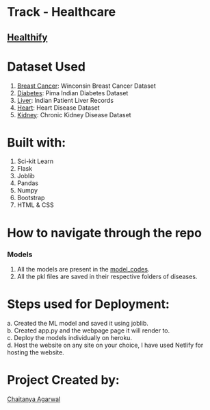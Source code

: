 # Track - Healthcare 
## [Healthify](https://healthifyy.netlify.app/)

# Dataset Used
1. [Breast Cancer](https://www.kaggle.com/uciml/breast-cancer-wisconsin-data): Winconsin Breast Cancer Dataset
2. [Diabetes](https://www.kaggle.com/uciml/pima-indians-diabetes-database): Pima Indian Diabetes Dataset
3. [Liver](https://www.kaggle.com/uciml/indian-liver-patient-records): Indian Patient Liver Records
4. [Heart](https://www.kaggle.com/ronitf/heart-disease-uci): Heart Disease Dataset
5. [Kidney](https://www.kaggle.com/mansoordaku/ckdisease): Chronic Kidney Disease Dataset

# Built with:
 1. Sci-kit Learn
 2. Flask
 3. Joblib
 4. Pandas
 5. Numpy
 6. Bootstrap
 7. HTML & CSS

# How to navigate through the repo
 ### Models
  1. All the models are present in the [model_codes](https://github.com/chaitanya3323/Healthify/tree/master/model_codes).
  2. All the pkl files are saved in their respective folders of diseases.
  
 # Steps used for Deployment:
 a. Created the ML model and saved it using joblib.<br>
 b. Created app.py and the webpage page it will render to.<br>
 c. Deploy the models individually on heroku.<br>
 d. Host the website on any site on your choice, I have used Netlify for hosting the website.
 
 # Project Created by:
  [Chaitanya Agarwal](https://www.linkedin.com/in/chaitanya-agarwal-3976a8196/)        
  
 
